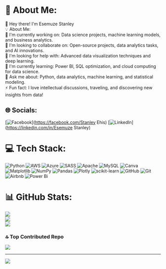 # 💫 About Me:
👋 Hey there! I'm Esemuze Stanley<br>💡 About Me:<br>🔭 I'm currently working on: Data science projects, machine learning models, and business analytics.<br>🤝 I'm looking to collaborate on: Open-source projects, data analytics tasks, and AI innovations.<br>🧠 I'm looking for help with: Advanced data visualization techniques and deep learning.<br>🌱 I'm currently learning: Power BI, SQL optimization, and cloud computing for data science.<br>💬 Ask me about: Python, data analytics, machine learning, and statistical modeling.<br>⚡ Fun fact: I love intellectual discussions, traveling, and discovering new insights from data!


## 🌐 Socials:
[![Facebook](https://img.shields.io/badge/Facebook-%231877F2.svg?logo=Facebook&logoColor=white)](https://facebook.com/Stanley Ehis) [![LinkedIn](https://img.shields.io/badge/LinkedIn-%230077B5.svg?logo=linkedin&logoColor=white)](https://linkedin.com/in/Esemuze Stanley) 

# 💻 Tech Stack:
![Python](https://img.shields.io/badge/python-3670A0?style=for-the-badge&logo=python&logoColor=ffdd54) ![AWS](https://img.shields.io/badge/AWS-%23FF9900.svg?style=for-the-badge&logo=amazon-aws&logoColor=white) ![Azure](https://img.shields.io/badge/azure-%230072C6.svg?style=for-the-badge&logo=microsoftazure&logoColor=white) ![SASS](https://img.shields.io/badge/SASS-hotpink.svg?style=for-the-badge&logo=SASS&logoColor=white) ![Apache](https://img.shields.io/badge/apache-%23D42029.svg?style=for-the-badge&logo=apache&logoColor=white) ![MySQL](https://img.shields.io/badge/mysql-4479A1.svg?style=for-the-badge&logo=mysql&logoColor=white) ![Canva](https://img.shields.io/badge/Canva-%2300C4CC.svg?style=for-the-badge&logo=Canva&logoColor=white) ![Matplotlib](https://img.shields.io/badge/Matplotlib-%23ffffff.svg?style=for-the-badge&logo=Matplotlib&logoColor=black) ![NumPy](https://img.shields.io/badge/numpy-%23013243.svg?style=for-the-badge&logo=numpy&logoColor=white) ![Pandas](https://img.shields.io/badge/pandas-%23150458.svg?style=for-the-badge&logo=pandas&logoColor=white) ![Plotly](https://img.shields.io/badge/Plotly-%233F4F75.svg?style=for-the-badge&logo=plotly&logoColor=white) ![scikit-learn](https://img.shields.io/badge/scikit--learn-%23F7931E.svg?style=for-the-badge&logo=scikit-learn&logoColor=white) ![GitHub](https://img.shields.io/badge/github-%23121011.svg?style=for-the-badge&logo=github&logoColor=white) ![Git](https://img.shields.io/badge/git-%23F05033.svg?style=for-the-badge&logo=git&logoColor=white) ![Airbnb](https://img.shields.io/badge/Airbnb-%23ff5a5f.svg?style=for-the-badge&logo=Airbnb&logoColor=white) ![Power Bi](https://img.shields.io/badge/power_bi-F2C811?style=for-the-badge&logo=powerbi&logoColor=black)
# 📊 GitHub Stats:
![](https://github-readme-stats.vercel.app/api?username=Esemuze-Stanley&theme=dark&hide_border=false&include_all_commits=false&count_private=false)<br/>
![](https://github-readme-streak-stats.herokuapp.com/?user=Esemuze-Stanley&theme=dark&hide_border=false)<br/>
![](https://github-readme-stats.vercel.app/api/top-langs/?username=Esemuze-Stanley&theme=dark&hide_border=false&include_all_commits=false&count_private=false&layout=compact)

### 🔝 Top Contributed Repo
![](https://github-contributor-stats.vercel.app/api?username=Esemuze-Stanley&limit=5&theme=dark&combine_all_yearly_contributions=true)

---
[![](https://visitcount.itsvg.in/api?id=Esemuze-Stanley&icon=0&color=0)](https://visitcount.itsvg.in)

<!-- Proudly created with GPRM ( https://gprm.itsvg.in ) -->
